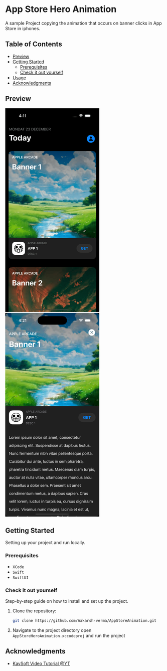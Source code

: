 # App Store Hero Animation

A sample Project copying the animation that occurs on banner clicks in App Store in iphones.

## Table of Contents

- [Preview](#preview)
- [Getting Started](#getting-started)
  - [Prerequisites](#prerequisites)
  - [Check it out yourself](#check-it-out-yourself)
- [Usage](#usage)
- [Acknowledgments](#acknowledgments)

## Preview

<img src="assets/dashboard.png" alt="dashboard" width="300" height="650">  <img src="assets/hero.png" alt="Hero" width="300" height="650">

## Getting Started

Setting up your project and run locally.

### Prerequisites

- `XCode`
- `Swift`
- `SwiftUI`

### Check it out yourself

Step-by-step guide on how to install and set up the project.

1. Clone the repository:
   ```bash
   git clone https://github.com/Aakarsh-verma/AppStoreAnimation.git
   ```
2. Navigate to the project directory open `AppStoreHeroAnimation.xccodeproj` and run the project

## Acknowledgments 
 
- [KavSoft Video Tutorial @YT](https://www.youtube.com/watch?v=AjiLR9ORhzM)

